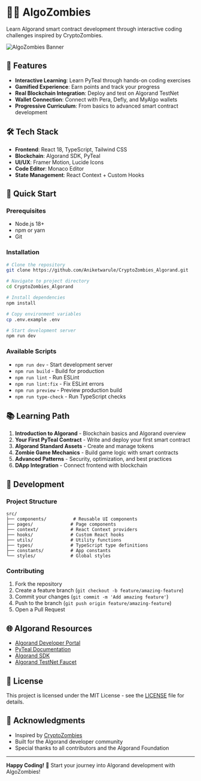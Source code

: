 # 🧟‍♂️ AlgoZombies

Learn Algorand smart contract development through interactive coding challenges inspired by CryptoZombies.

![AlgoZombies Banner](https://via.placeholder.com/800x200/10b981/ffffff?text=AlgoZombies)

## 🚀 Features

- **Interactive Learning**: Learn PyTeal through hands-on coding exercises
- **Gamified Experience**: Earn points and track your progress
- **Real Blockchain Integration**: Deploy and test on Algorand TestNet
- **Wallet Connection**: Connect with Pera, Defly, and MyAlgo wallets
- **Progressive Curriculum**: From basics to advanced smart contract development

## 🛠️ Tech Stack

- **Frontend**: React 18, TypeScript, Tailwind CSS
- **Blockchain**: Algorand SDK, PyTeal
- **UI/UX**: Framer Motion, Lucide Icons
- **Code Editor**: Monaco Editor
- **State Management**: React Context + Custom Hooks

## 🏁 Quick Start

### Prerequisites

- Node.js 18+ 
- npm or yarn
- Git

### Installation

```bash
# Clone the repository
git clone https://github.com/Aniketwarule/CryptoZombies_Algorand.git

# Navigate to project directory
cd CryptoZombies_Algorand

# Install dependencies
npm install

# Copy environment variables
cp .env.example .env

# Start development server
npm run dev
```

### Available Scripts

- `npm run dev` - Start development server
- `npm run build` - Build for production
- `npm run lint` - Run ESLint
- `npm run lint:fix` - Fix ESLint errors
- `npm run preview` - Preview production build
- `npm run type-check` - Run TypeScript checks

## 📚 Learning Path

1. **Introduction to Algorand** - Blockchain basics and Algorand overview
2. **Your First PyTeal Contract** - Write and deploy your first smart contract
3. **Algorand Standard Assets** - Create and manage tokens
4. **Zombie Game Mechanics** - Build game logic with smart contracts
5. **Advanced Patterns** - Security, optimization, and best practices
6. **DApp Integration** - Connect frontend with blockchain

## 🔧 Development

### Project Structure

```
src/
├── components/          # Reusable UI components
├── pages/              # Page components
├── context/            # React Context providers
├── hooks/              # Custom React hooks
├── utils/              # Utility functions
├── types/              # TypeScript type definitions
├── constants/          # App constants
└── styles/             # Global styles
```

### Contributing

1. Fork the repository
2. Create a feature branch (`git checkout -b feature/amazing-feature`)
3. Commit your changes (`git commit -m 'Add amazing feature'`)
4. Push to the branch (`git push origin feature/amazing-feature`)
5. Open a Pull Request

## 🌐 Algorand Resources

- [Algorand Developer Portal](https://developer.algorand.org/)
- [PyTeal Documentation](https://pyteal.readthedocs.io/)
- [Algorand SDK](https://github.com/algorand/js-algorand-sdk)
- [Algorand TestNet Faucet](https://testnet.algoexplorer.io/dispenser)

## 📄 License

This project is licensed under the MIT License - see the [LICENSE](LICENSE) file for details.

## 🤝 Acknowledgments

- Inspired by [CryptoZombies](https://cryptozombies.io/)
- Built for the Algorand developer community
- Special thanks to all contributors and the Algorand Foundation

---

**Happy Coding!** 🎉 Start your journey into Algorand development with AlgoZombies!